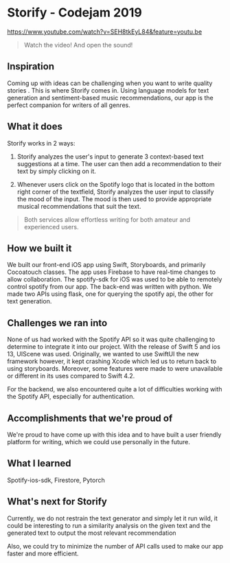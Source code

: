 # Storify - Codejam 2019

https://www.youtube.com/watch?v=SEH8tkEyL84&feature=youtu.be
> Watch the video! And open the sound!

## Inspiration

Coming up with ideas can be challenging when you want to write quality stories . This is where Storify comes in. Using language models for text generation and sentiment-based music recommendations, our app is the perfect companion for writers of all genres. 

## What it does

Storify works in 2 ways:

1. Storify analyzes the user's input to generate 3 context-based text suggestions at a time. The user can then add a recommendation to their text by simply clicking on it.

2. Whenever users click on the Spotify logo that is located in the bottom right corner of the textfield, Storify analyzes the user input to classify the mood of the input. The mood is then used to provide appropriate musical recommendations that suit the text.

> Both services allow effortless writing for both amateur and experienced users.

## How we built it

We built our front-end iOS app using Swift, Storyboards, and primarily Cocoatouch classes. The app uses Firebase to have real-time changes to allow collaboration. The spotify-sdk for iOS was used to be able to remotely control spotify from our app. The back-end was written with python. We made two APIs using flask, one for querying the spotify api, the other for text generation.

## Challenges we ran into

None of us had worked with the Spotify API so it was quite challenging to determine to integrate it into our project. With the release of Swift 5 and ios 13, UIScene was used. Originally, we wanted to use SwiftUI the new framework however, it kept crashing Xcode which led us to return back to using storyboards.  Moreover, some features were made to were unavailable or different in its uses compared to Swift 4.2. 

For the backend, we also encountered quite a lot of difficulties working with the Spotify API, especially for authentication.

## Accomplishments that we're proud of

We're proud to have come up with this idea and to have built a user friendly platform for writing, which we could use personally in the future.

## What I learned
Spotify-ios-sdk, Firestore, Pytorch 

## What's next for Storify

Currently, we do not restrain the text generator and simply let it run wild, it could be interesting to run a similarity analysis on the given text and the generated text to output the most relevant recommendation

Also, we could try to minimize the number of API calls used to make our app faster and more efficient.
